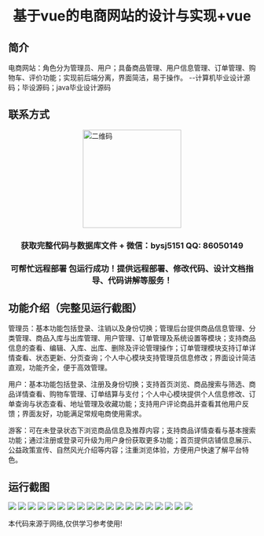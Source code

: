 <p><h1 align="center">基于vue的电商网站的设计与实现+vue</h1></p>

## 简介
电商网站：角色分为管理员、用户；具备商品管理、用户信息管理、订单管理、购物车、评价功能；实现前后端分离，界面简洁，易于操作。    --计算机毕业设计源码；毕设源码；java毕业设计源码


## 联系方式
<img src="https://bs-1329754181.cos.ap-shanghai.myqcloud.com/wx.jpg" alt="二维码" style="display: block; margin: 0 auto;" width="200px">
<p><h3 align="center">获取完整代码与数据库文件 + 微信：bysj5151 QQ: 86050149</h3></p>
<p><h3 align="center">可帮忙远程部署 包运行成功！提供远程部署、修改代码、设计文档指导、代码讲解等服务！</h3></p>

## 功能介绍（完整见运行截图）
管理员：基本功能包括登录、注销以及身份切换；管理后台提供商品信息管理、分类管理、商品入库与出库管理、用户管理、订单管理及系统设置等模块；支持商品信息的查看、编辑、入库、出库、删除及评论管理操作；订单管理模块支持订单详情查看、状态更新、分页查询；个人中心模块支持管理员信息修改；界面设计简洁直观，功能齐全，便于高效管理。

用户：基本功能包括登录、注册及身份切换；支持首页浏览、商品搜索与筛选、商品详情查看、购物车管理、订单结算与支付；个人中心模块提供个人信息修改、订单查询与状态查看、地址管理及收藏功能；支持用户评论商品并查看其他用户反馈；界面友好，功能满足常规电商使用需求。

游客：可在未登录状态下浏览商品信息及推荐内容；支持商品详情查看与基本搜索功能；通过注册或登录可升级为用户身份获取更多功能；首页提供店铺信息展示、公益政策宣传、自然风光介绍等内容；注重浏览体验，方便用户快速了解平台特色。


## 运行截图
![](https://bs-1329754181.cos.ap-shanghai.myqcloud.com/ssm/EcommerceWebsite/img/001.jpg)
![](https://bs-1329754181.cos.ap-shanghai.myqcloud.com/ssm/EcommerceWebsite/img/002.jpg)
![](https://bs-1329754181.cos.ap-shanghai.myqcloud.com/ssm/EcommerceWebsite/img/003.jpg)
![](https://bs-1329754181.cos.ap-shanghai.myqcloud.com/ssm/EcommerceWebsite/img/004.jpg)
![](https://bs-1329754181.cos.ap-shanghai.myqcloud.com/ssm/EcommerceWebsite/img/005.jpg)
![](https://bs-1329754181.cos.ap-shanghai.myqcloud.com/ssm/EcommerceWebsite/img/006.jpg)
![](https://bs-1329754181.cos.ap-shanghai.myqcloud.com/ssm/EcommerceWebsite/img/007.jpg)
![](https://bs-1329754181.cos.ap-shanghai.myqcloud.com/ssm/EcommerceWebsite/img/008.jpg)
![](https://bs-1329754181.cos.ap-shanghai.myqcloud.com/ssm/EcommerceWebsite/img/009.jpg)
![](https://bs-1329754181.cos.ap-shanghai.myqcloud.com/ssm/EcommerceWebsite/img/010.jpg)
![](https://bs-1329754181.cos.ap-shanghai.myqcloud.com/ssm/EcommerceWebsite/img/011.jpg)
![](https://bs-1329754181.cos.ap-shanghai.myqcloud.com/ssm/EcommerceWebsite/img/012.jpg)
![](https://bs-1329754181.cos.ap-shanghai.myqcloud.com/ssm/EcommerceWebsite/img/013.jpg)
![](https://bs-1329754181.cos.ap-shanghai.myqcloud.com/ssm/EcommerceWebsite/img/014.jpg)
![](https://bs-1329754181.cos.ap-shanghai.myqcloud.com/ssm/EcommerceWebsite/img/015.jpg)
![](https://bs-1329754181.cos.ap-shanghai.myqcloud.com/ssm/EcommerceWebsite/img/016.jpg)
![](https://bs-1329754181.cos.ap-shanghai.myqcloud.com/ssm/EcommerceWebsite/img/017.jpg)
![](https://bs-1329754181.cos.ap-shanghai.myqcloud.com/ssm/EcommerceWebsite/img/018.jpg)
![](https://bs-1329754181.cos.ap-shanghai.myqcloud.com/ssm/EcommerceWebsite/img/019.jpg)

<p>本代码来源于网络,仅供学习参考使用!</p>
